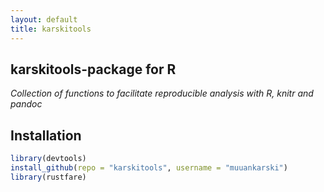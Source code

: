 ```yaml
---
layout: default
title: karskitools
---
```


## karskitools-package for R

*Collection of functions to facilitate reproducible analysis with R, knitr and pandoc*



## Installation

```r
library(devtools)
install_github(repo = "karskitools", username = "muuankarski")
library(rustfare)
```


